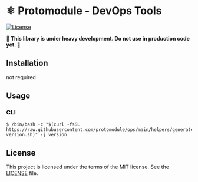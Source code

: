 # ⚛️  Protomodule - DevOps Tools

[![License](https://img.shields.io/badge/license-Apache%202-blue.svg?style=flat)](https://github.com/protomodule/ops/blob/master/LICENSE)

**🚨 This library is under heavy development. Do not use in production code yet. 🚨**

## Installation 
not required

## Usage
### CLI

```
$ /bin/bash -c "$(curl -fsSL https://raw.githubusercontent.com/protomodule/ops/main/helpers/generate-version.sh)" -j version
```

## License

This project is licensed under the terms of the MIT license. See the [LICENSE](LICENSE) file.
